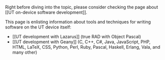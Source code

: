 Right before diving into the topic, please consider checking the page about [[UT on-device software development]].

This page is enlisting information about tools and techniques for writing software on the UT device itself:

* [[UT development with Lazarus]] (true RAD with Object Pascal)
* [[UT development with Geany]] (C, C++, C#, Java, JavaScript, PHP, HTML, LaTeX, CSS, Python, Perl, Ruby, Pascal, Haskell, Erlang, Vala, and many other)
